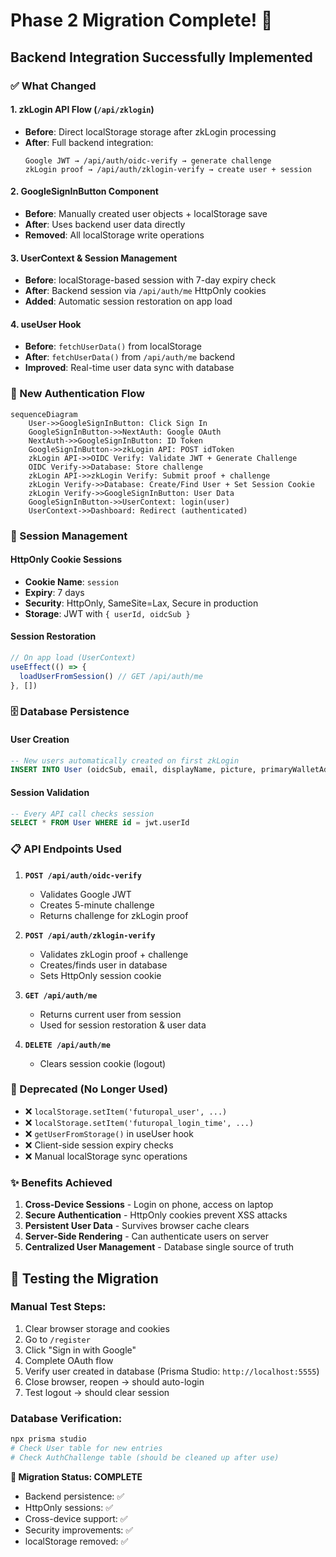 # Phase 2 Migration Complete! 🚀

## Backend Integration Successfully Implemented

### ✅ What Changed

#### 1. **zkLogin API Flow (`/api/zklogin`)**
- **Before**: Direct localStorage storage after zkLogin processing
- **After**: Full backend integration:
  ```
  Google JWT → /api/auth/oidc-verify → generate challenge
  zkLogin proof → /api/auth/zklogin-verify → create user + session
  ```

#### 2. **GoogleSignInButton Component** 
- **Before**: Manually created user objects + localStorage save
- **After**: Uses backend user data directly
- **Removed**: All localStorage write operations

#### 3. **UserContext & Session Management**
- **Before**: localStorage-based session with 7-day expiry check
- **After**: Backend session via `/api/auth/me` HttpOnly cookies
- **Added**: Automatic session restoration on app load

#### 4. **useUser Hook**
- **Before**: `fetchUserData()` from localStorage 
- **After**: `fetchUserData()` from `/api/auth/me` backend
- **Improved**: Real-time user data sync with database

### 🔄 New Authentication Flow

```mermaid
sequenceDiagram
    User->>GoogleSignInButton: Click Sign In
    GoogleSignInButton->>NextAuth: Google OAuth
    NextAuth->>GoogleSignInButton: ID Token
    GoogleSignInButton->>zkLogin API: POST idToken
    zkLogin API->>OIDC Verify: Validate JWT + Generate Challenge  
    OIDC Verify->>Database: Store challenge
    zkLogin API->>zkLogin Verify: Submit proof + challenge
    zkLogin Verify->>Database: Create/Find User + Set Session Cookie
    zkLogin Verify->>GoogleSignInButton: User Data
    GoogleSignInButton->>UserContext: login(user)
    UserContext->>Dashboard: Redirect (authenticated)
```

### 🍪 Session Management

#### HttpOnly Cookie Sessions
- **Cookie Name**: `session`
- **Expiry**: 7 days
- **Security**: HttpOnly, SameSite=Lax, Secure in production
- **Storage**: JWT with `{ userId, oidcSub }`

#### Session Restoration
```typescript
// On app load (UserContext)
useEffect(() => {
  loadUserFromSession() // GET /api/auth/me
}, [])
```

### 🗄️ Database Persistence

#### User Creation
```sql
-- New users automatically created on first zkLogin
INSERT INTO User (oidcSub, email, displayName, picture, primaryWalletAddress, lastLogin)
```

#### Session Validation
```sql  
-- Every API call checks session
SELECT * FROM User WHERE id = jwt.userId
```

### 📋 API Endpoints Used

1. **`POST /api/auth/oidc-verify`**
   - Validates Google JWT
   - Creates 5-minute challenge
   - Returns challenge for zkLogin proof

2. **`POST /api/auth/zklogin-verify`** 
   - Validates zkLogin proof + challenge
   - Creates/finds user in database
   - Sets HttpOnly session cookie

3. **`GET /api/auth/me`**
   - Returns current user from session
   - Used for session restoration & user data

4. **`DELETE /api/auth/me`**
   - Clears session cookie (logout)

### 🚫 Deprecated (No Longer Used)

- ❌ `localStorage.setItem('futuropal_user', ...)`
- ❌ `localStorage.setItem('futuropal_login_time', ...)`
- ❌ `getUserFromStorage()` in useUser hook
- ❌ Client-side session expiry checks
- ❌ Manual localStorage sync operations

### ✨ Benefits Achieved

1. **Cross-Device Sessions** - Login on phone, access on laptop
2. **Secure Authentication** - HttpOnly cookies prevent XSS attacks  
3. **Persistent User Data** - Survives browser cache clears
4. **Server-Side Rendering** - Can authenticate users on server
5. **Centralized User Management** - Database single source of truth

## 🧪 Testing the Migration

### Manual Test Steps:
1. Clear browser storage and cookies
2. Go to `/register`
3. Click "Sign in with Google"
4. Complete OAuth flow
5. Verify user created in database (Prisma Studio: `http://localhost:5555`)
6. Close browser, reopen → should auto-login
7. Test logout → should clear session

### Database Verification:
```bash
npx prisma studio
# Check User table for new entries
# Check AuthChallenge table (should be cleaned up after use)
```

**🎉 Migration Status: COMPLETE**
- Backend persistence: ✅
- HttpOnly sessions: ✅ 
- Cross-device support: ✅
- Security improvements: ✅
- localStorage removed: ✅